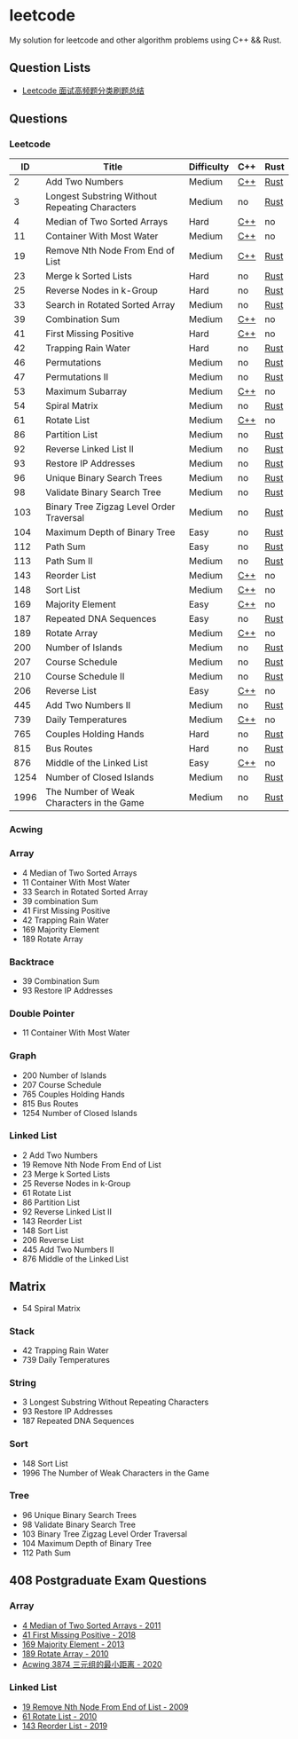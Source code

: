 # leetcode

My solution for leetcode and other algorithm problems using C++ && Rust.    
  
## Question Lists 
- [Leetcode 面试高频题分类刷题总结](https://zhuanlan.zhihu.com/p/349940945?utm_source=wechat_session&utm_medium=social&utm_oi=958084835357573120)

## Questions
### Leetcode 

| ID  | Title              | Difficulty | C++       | Rust |
| --- | ------------------ | ------     | ---       |----|
|  2  | Add  Two Numbers   |Medium|[C++](C++/2-Add-Two-Numbers.cpp)|[Rust](Rust/2-两数相加.rs) |
| 3 | Longest Substring Without Repeating Characters | Medium | no | [Rust](Rust/3-%E6%97%A0%E9%87%8D%E5%A4%8D%E5%AD%97%E7%AC%A6%E7%9A%84%E6%9C%80%E9%95%BF%E5%AD%90%E4%B8%B2.rs) |
| 4 | Median of Two Sorted Arrays | Hard | [C++](C++/4-Median-of-Two-Sorted-Arrays.cpp) | no |
| 11 | Container With Most Water | Medium | [C++](C++/11-Container-With-Most-Water.cpp) | no |
| 19 | Remove Nth Node From End of List | Medium | [C++](C++/19-Remove-Nth-Node-From-End-of-List.cpp) | [Rust](Rust/19-%E5%88%A0%E9%99%A4%E9%93%BE%E8%A1%A8%E5%80%92%E6%95%B0%E7%AC%ACn%E4%B8%AA%E8%8A%82%E7%82%B9.rs) |
| 23 | Merge k Sorted Lists | Hard | no | [Rust](Rust/23-%E5%90%88%E5%B9%B6K%E4%B8%AA%E5%8D%87%E5%BA%8F%E9%93%BE%E8%A1%A8.rs) |
| 25 | Reverse Nodes in k-Group | Hard | no | [Rust](Rust/25-K%E4%B8%AA%E4%B8%80%E7%BB%84%E7%BF%BB%E8%BD%AC%E9%93%BE%E8%A1%A8.rs) |
| 33 | Search in Rotated Sorted Array | Medium | no | [Rust](Rust/33-%E6%90%9C%E7%B4%A2%E6%97%8B%E8%BD%AC%E6%8E%92%E5%BA%8F%E6%95%B0%E7%BB%84.rs) |
| 39 | Combination Sum | Medium | [C++](C++/39-Combination-Sum.cpp) | no |
| 41 | First Missing Positive | Hard | [C++](C++/41-First-Missing-Positive.cpp)| no |
| 42 | Trapping Rain Water | Hard | no | [Rust](Rust/42-%E6%8E%A5%E9%9B%A8%E6%B0%B4.rs) |
| 46 | Permutations | Medium | no | [Rust](Rust/46-%E5%85%A8%E6%8E%92%E5%88%97.rs) |
| 47 | Permutations II | Medium | no | [Rust](Rust/47-%E5%85%A8%E6%8E%92%E5%88%97II.rs) |
| 53 | Maximum Subarray | Medium | [C++](C++/53-Maximun-Subarray.cpp) | no |
| 54 | Spiral Matrix | Medium | no | [Rust](Rust/54-%E8%9E%BA%E6%97%8B%E7%9F%A9%E9%98%B5.rs) |
| 61 | Rotate List | Medium | [C++](C++/61-Rotate-List.cpp) | no |
| 86 | Partition List | Medium | no | [Rust](Rust/86-%E5%88%86%E5%89%B2%E9%93%BE%E8%A1%A8.rs) |
| 92 | Reverse Linked List II | Medium | no | [Rust](Rust/92-%E5%8F%8D%E8%BD%AC%E9%93%BE%E8%A1%A8II.rs) |
| 93 | Restore IP Addresses | Medium | no | [Rust](Rust/93-%E5%A4%8D%E5%8E%9FIP%E5%9C%B0%E5%9D%80.rs) |
| 96 | Unique Binary Search Trees | Medium | no | [Rust](Rust/96-%E4%B8%8D%E5%90%8C%E7%9A%84%E4%BA%8C%E5%8F%89%E6%90%9C%E7%B4%A2%E6%A0%91.rs) |
| 98 | Validate Binary Search Tree | Medium | no | [Rust](Rust/98-%E9%AA%8C%E8%AF%81%E4%BA%8C%E5%8F%89%E6%90%9C%E7%B4%A2%E6%A0%91.rs) |
| 103 | Binary Tree Zigzag Level Order Traversal | Medium | no | [Rust](Rust/103-二叉树的锯齿形层序遍历.rs) |
| 104 | Maximum Depth of Binary Tree | Easy | no | [Rust](Rust/104-二叉树的最大深度.rs) |
| 112 | Path Sum | Easy | no | [Rust](Rust/112-路经总和.rs) |
| 113 | Path Sum II | Medium | no | [Rust](Rust/113-路经总和II.rs) |
| 143 | Reorder List | Medium | [C++](C++/143-Reorder-List.cpp)| no |
| 148 | Sort List | Medium | [C++](C++/148-Sort-List.cpp) | no |
| 169 | Majority Element | Easy | [C++](C++/169-Majority-Element.cpp) | no |
| 187 | Repeated DNA Sequences | Easy | no | [Rust](Rust/187-重复的DNA序列.rs) |
| 189 | Rotate Array | Medium | [C++](C++/189-Rotate-Array.cpp) | no |
| 200 | Number of Islands | Medium | no | [Rust](Rust/200-%E5%B2%9B%E5%B1%BF%E6%95%B0%E9%87%8F.rs) |
| 207 | Course Schedule | Medium | no | [Rust](Rust/207-课程表.rs) |
| 210 | Course Schedule II | Medium | no | [Rust](Rust/210-课程表II.rs) |
|206| Reverse List | Easy | [C++](C++/206-Reverse-Linked-List.cpp) | no |
| 445 | Add Two Numbers II | Medium | no | [Rust](Rust/445-两数相加-II.rs) |
| 739 | Daily Temperatures | Medium | [C++](C++/739-20Daily-Temperatures.cpp) | no |
| 765 | Couples Holding Hands | Hard | no | [Rust](Rust/765-情侣牵手.rs) |
| 815 | Bus Routes | Hard | no | [Rust](Rust/815-公交路线.rs) |
| 876 | Middle of the Linked List | Easy | [C++](C++/876-Middle-of-the-Linked-List.cpp) | no |
| 1254 | Number of Closed Islands | Medium | no | [Rust](Rust/1254-统计封闭岛屿的数目.rs) |
| 1996 | The Number of Weak Characters in the Game | Medium | no | [Rust](Rust/1996-游戏中弱角色的数量.rs)

### Acwing 

### Array
- 4 Median of Two Sorted Arrays
- 11 Container With Most Water
- 33 Search in Rotated Sorted Array
- 39 combination Sum
- 41 First Missing Positive
- 42 Trapping Rain Water
- 169 Majority Element
- 189 Rotate Array 

### Backtrace
- 39 Combination Sum
- 93 Restore IP Addresses

### Double Pointer
- 11 Container With Most Water

### Graph
- 200 Number of Islands
- 207 Course Schedule
- 765 Couples Holding Hands
- 815 Bus Routes
- 1254 Number of Closed Islands

### Linked List
- 2 Add Two Numbers
- 19 Remove Nth Node From End of List
- 23 Merge k Sorted Lists
- 25 Reverse Nodes in k-Group
- 61 Rotate List 
- 86 Partition List
- 92 Reverse Linked List II
- 143 Reorder List
- 148 Sort List
- 206 Reverse List
- 445 Add Two Numbers II
- 876 Middle of the Linked List

## Matrix
- 54 Spiral Matrix

### Stack 
- 42 Trapping Rain Water
- 739 Daily Temperatures

### String 
- 3 Longest Substring Without Repeating Characters
- 93 Restore IP Addresses
- 187 Repeated DNA Sequences

### Sort 
- 148 Sort List
- 1996 The Number of Weak Characters in the Game

### Tree 
- 96 Unique Binary Search Trees
- 98 Validate Binary Search Tree
- 103 Binary Tree Zigzag Level Order Traversal
- 104 Maximum Depth of Binary Tree
- 112  Path Sum

## 408 Postgraduate Exam Questions
### Array 
- [4 Median of Two Sorted Arrays - 2011](C++/4-Median-of-Two-Sorted-Arrays.cpp)
- [41 First Missing Positive - 2018](C++/41-First-Missing-Positive.cpp)
- [169 Majority Element - 2013](C++/169-Majority-Element.cpp)
- [189 Rotate Array - 2010](C++/189-Rotate-Array.cpp)
- [Acwing 3874 三元组的最小距离 - 2020](Acwing/3874-三元组的最小距离.cpp)

### Linked List
- [19 Remove Nth Node From End of List - 2009](C++/19-Remove-Nth-Node-From-End-of-List.cpp)
- [61 Rotate List - 2010](C++/61-Rotate-List.cpp)
- [143 Reorder List - 2019](C++/143-Reorder-List.cpp)



